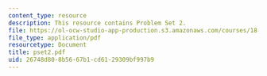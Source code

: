 ```yaml
---
content_type: resource
description: This resource contains Problem Set 2.
file: https://ol-ocw-studio-app-production.s3.amazonaws.com/courses/18-465-topics-in-statistics-statistical-learning-theory-spring-2007/26748d808b5667b1cd6129309bf997b9_pset2.pdf
file_type: application/pdf
resourcetype: Document
title: pset2.pdf
uid: 26748d80-8b56-67b1-cd61-29309bf997b9
---
```

